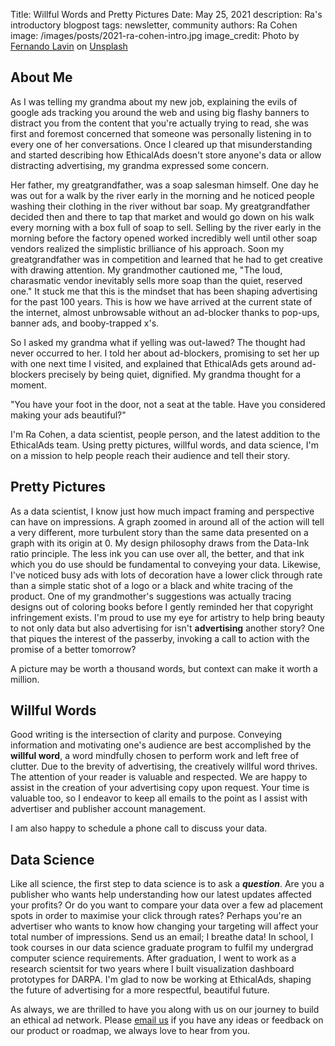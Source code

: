 Title: Willful Words and Pretty Pictures
Date: May 25, 2021
description: Ra's introductory blogpost 
tags: newsletter, community
authors: Ra Cohen
image: /images/posts/2021-ra-cohen-intro.jpg
image_credit: <span>Photo by <a href="https://unsplash.com/@filmlav?utm_source=unsplash&utm_medium=referral&utm_content=creditCopyText">Fernando Lavin</a> on <a href="https://unsplash.com/s/photos/kintsugi?utm_source=unsplash&utm_medium=referral&utm_content=creditCopyText">Unsplash</a></span>


[comment]: # (The picture is of kintsugi, a piece of pottery who's cracks are not hidden, but highlighted artfully to tell this plate's story as no other can.)

## About Me

As I was telling my grandma about my new job, explaining the evils of google ads tracking you around the web and using big flashy banners to distract you from the content that you're actually trying to read, she was first and foremost concerned that someone was personally listening in to every one of her conversations. Once I cleared up that misunderstanding and started describing how EthicalAds doesn't store anyone's data or allow distracting advertising, my grandma expressed some concern. 

Her father, my greatgrandfather, was a soap salesman himself. One day he was out for a walk by the river early in the morning and he noticed people washing their clothing in the river without bar soap. My greatgrandfather decided then and there to tap that market and would go down on his walk every morning with a box full of soap to sell. Selling by the river early in the morning before the factory opened worked incredibly well until other soap vendors realized the simplistic brilliance of his approach. Soon my greatgrandfather was in competition and learned that he had to get creative with drawing attention. My grandmother cautioned me, "The loud, charasmatic vendor inevitably sells more soap than the quiet, reserved one." It stuck me that this is the mindset that has been shaping advertising for the past 100 years. This is how we have arrived at the current state of the internet, almost unbrowsable without an ad-blocker thanks to pop-ups, banner ads, and booby-trapped x's. 

So I asked my grandma what if yelling was out-lawed? The thought had never occurred to her. I told her about ad-blockers, promising to set her up with one next time I visited, and explained that EthicalAds gets around ad-blockers precisely by being quiet, dignified. My grandma thought for a moment. 

"You have your foot in the door, not a seat at the table. Have you considered making your ads beautiful?"   

I'm Ra Cohen, a data scientist, people person, and the latest addition to the EthicalAds team. Using pretty pictures, willful words, and data science, I'm on a mission to help people reach their audience and tell their story.    


## Pretty Pictures

As a data scientist, I know just how much impact framing and perspective can have on impressions. A graph zoomed in around all of the action will tell a very different, more turbulent story than the same data presented on a graph with its origin at 0. My design philosophy draws from the Data-Ink ratio principle. The less ink you can use over all, the better, and that ink which you do use should be fundamental to conveying your data. Likewise, I've noticed busy ads with lots of decoration have a lower click through rate than a simple static shot of a logo or a black and white tracing of the product. One of my grandmother's suggestions was actually tracing designs out of coloring books before I gently reminded her that copyright infringement exists. I'm proud to use my eye for artistry to help bring beauty to not only data but also advertising for isn't **advertising** another story? One that piques the interest of the passerby, invoking a call to action with the promise of a better tomorrow? 

A picture may be worth a thousand words, but context can make it worth a million. 


## Willful Words

Good writing is the intersection of clarity and purpose. Conveying information and motivating one's audience are best accomplished by the **willful word**, a word mindfully chosen to perform work and left free of clutter. Due to the brevity of advertising, the creatively willful word thrives. The attention of your reader is valuable and respected. We are happy to assist in the creation of your advertising copy upon request. Your time is valuable too, so I endeavor to keep all emails to the point as I assist with advertiser and publisher account management. 

I am also happy to schedule a phone call to discuss your data. 


## Data Science

Like all science, the first step to data science is to ask a ***question***. Are you a publisher who wants help understanding how our latest updates affected your profits? Or do you want to compare your data over a few ad placement spots in order to maximise your click through rates? Perhaps you're an advertiser who wants to know how changing your targeting will affect your total number of impressions. Send us an email; I breathe data! In school, I took courses in our data science graduate program to fulfil my undergrad computer science requirements. After graduation, I went to work as a research scientsit for two years where I built visualization dashboard prototypes for DARPA. I'm glad to now be working at EthicalAds, shaping the future of advertising for a more respectful, beautiful future. 


As always, we are thrilled to have you along with us on our journey to build an ethical ad network.
Please [email us](mailto:ads@ethicalads.io) if you have any ideas or feedback on our product or roadmap,
we always love to hear from you.
